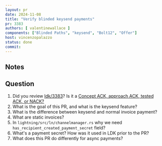 ```yaml
---
layout: pr
date: 2024-11-08
title: "Verify blinded keysend payments"
pr: 3383
authors: [ valentinewallace ]
components: ["Blinded Paths", "keysend", "Bolt12", "Offer"]
host: vincenzopalazzo
status: done
commit:
---
```


## Notes

## Question

1. Did you review [ldk/3383](https://github.com/lightningdevkit/rust-lightning/pull/3383)? Is it a [Concept ACK, approach ACK, tested ACK, or NACK?](https://github.com/lightningdevkit/rust-lightning/blob/master/CONTRIBUTING.md#peer-review)
2. What is the goal of this PR, and what is the keysend feature?
3. What is the difference between keysend and normal invoice payment?
4. What are static invoices?
5. In `lightning/src/ln/channelmanager.rs` why we need `has_recipient_created_payment_secret` field?
6. What's a payment secret? How was it used in LDK prior to the PR?
7.  What does this PR do differently for async payments?

[ldk/3383]: https://github.com/lightningdevkit/rust-lightning/pull/3383
